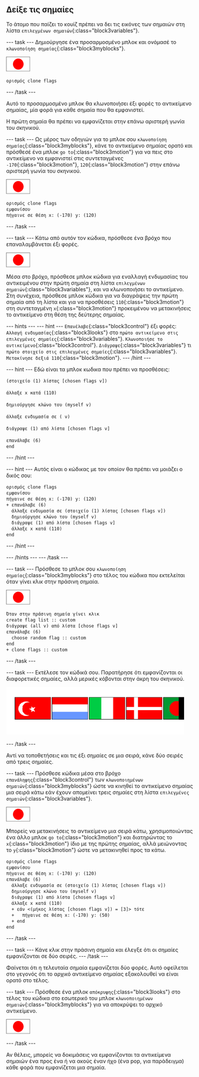 ## Δείξε τις σημαίες

Το άτομο που παίζει το κουίζ πρέπει να δει τις εικόνες των σημαιών στη λίστα `επιλεγμένων σημαιών`{:class="block3variables"}.

--- task --- Δημιούργησε ένα προσαρμοσμένο μπλοκ και ονόμασέ το `κλωνοποίηση σημαίας`{:class="block3myblocks"}.

![Αντικείμενο σημαίας](images/flag-sprite.png)

```blocks3
ορισμός clone flags
```

--- /task ---

Αυτό το προσαρμοσμένο μπλοκ θα κλωνοποιήσει έξι φορές το αντικείμενο σημαίας, μία φορά για κάθε σημαία που θα εμφανιστεί.

Η πρώτη σημαία θα πρέπει να εμφανίζεται στην επάνω αριστερή γωνία του σκηνικού.

--- task --- Ως μέρος των οδηγιών για το μπλοκ σου `κλωνοποίηση σημαίας`{:class="block3myblocks"}, κάνε το αντικείμενο σημαίας ορατό και πρόσθεσέ ένα μπλοκ `go to`{:class="block3motion"} για να πεις στο αντικείμενο να εμφανιστεί στις συντεταγμένες `-170`{:class="block3motion"}, `120`{:class="block3motion"} στην επάνω αριστερή γωνία του σκηνικού.

![Αντικείμενο σημαίας](images/flag-sprite.png)

```blocks3
ορισμός clone flags
εμφανίσου
πήγαινε σε θέση x: (-170) y: (120)
```

--- /task ---

--- task --- Κάτω από αυτόν τον κώδικα, πρόσθεσε ένα βρόχο που επαναλαμβάνεται έξι φορές.

![Αντικείμενο σημαίας](images/flag-sprite.png)

Μέσα στο βρόχο, πρόσθεσε μπλοκ κώδικα για εναλλαγή ενδυμασίας του αντικειμένου στην πρώτη σημαία στη λίστα `επιλεγμένων σημαιών`{:class="block3variables"}, και να κλωνοποιήσει το αντικείμενο. Στη συνέχεια, πρόσθεσε μπλοκ κώδικα για να διαγράψεις την πρώτη σημαία από τη λίστα και για να προσθέσεις `110`{:class="block3motion"} στη συντεταγμένη `x`{:class="block3motion"} προκειμένου να μετακινήσεις το αντικείμενο στη θέση της δεύτερης σημαίας.

--- hints ---
 --- hint --- `Επανέλαβε`{:class="block3control"} έξι φορές: `Αλλαγή ενδυμασίας`{:class="block3looks"} στο `πρώτο αντικείμενο στις επιλεγμένες σημαίες`{:class="block3variables"}. `Κλωνοποιήσε το αντικείμενο`{:class="block3control"}. `Διάγραψε`{:class="block3variables"} τι `πρώτο στοιχείο στις επιλεγμένες σημαίες`{:class="block3variables"}. `Μετακίνησε δεξιά 110`{:class="block3motion"}.
--- /hint ---


--- hint --- Εδώ είναι τα μπλοκ κωδικα που πρέπει να προσθέσεις:

```blocks3
(στοιχείο (1) λίστας [chosen flags v])

άλλαξε x κατά (110)

δημιούργησε κλώνο του (myself v)

άλλαξε ενδυμασία σε ( v)

διάγραψε (1) από λίστα [chosen flags v]

επανάλαβε (6)
end
```

--- /hint ---

--- hint --- Αυτός είναι ο κώδικας με τον οποίον θα πρέπει να μοιάζει ο δικός σου:

```blocks3
ορισμός clone flags
εμφανίσου
πήγαινε σε θέση x: (-170) y: (120)
+ επανάλαβε (6) 
  άλλαξε ενδυμασία σε (στοιχείο (1) λίστας [chosen flags v])
  δημιούργησε κλώνο του (myself v)
  διάγραψε (1) από λίστα [chosen flags v]
  άλλαξε x κατά (110)
end
```

--- /hint ---

--- /hints --- --- /task ---

--- task --- Πρόσθεσε το μπλοκ σου `κλωνοποίηση σημαίας`{:class="block3myblocks"} στο τέλος του κώδικα που εκτελείται όταν γίνει κλικ στην πράσινη σημαία.

![Αντικείμενο σημαίας](images/flag-sprite.png)

```blocks3
Όταν στην πράσινη σημαία γίνει κλικ
create flag list :: custom
διάγραψε (all v) από λίστα [chose flags v]
επανάλαβε (6) 
  choose random flag :: custom
end
+ clone flags :: custom
```

--- /task ---

--- task --- Εκτέλεσε τον κώδικά σου. Παρατήρησε ότι εμφανίζονται οι διαφορετικές σημαίες, αλλά μερικές κόβονται στην άκρη του σκηνικού.

![Οι σημαίες βγαίνουν εκτός οθόνης](images/flags-off-the-screen.png)

--- /task ---

Αντί να τοποθετήσεις και τις έξι σημαίες σε μια σειρά, κάνε δύο σειρές από τρεις σημαίες.

--- task --- Πρόσθεσε κώδικα μέσα στο βρόχο `επανάληψης`{:class="block3control"} των `κλωνοποιημένων σημαιών`{:class="block3myblocks"} ώστε να κινηθεί το αντικείμενο σημαίας μια σειρά κάτω εάν έχουν απομείνει τρεις σημαίες στη λίστα `επιλεγμένες σημαιών`{:class="block3variables"}.

![Αντικείμενο σημαίας](images/flag-sprite.png)

Μπορείς να μετακινήσεις το αντικείμενο μια σειρά κάτω, χρησιμοποιώντας ένα άλλο μπλοκ `go to`{:class="block3motion"} και διατηρώντας το `x`{:class="block3motion"} ίδιο με της πρώτης σημαίας, αλλά μειώνοντας το `y`{:class="block3motion"} ώστε να μετακινηθεί προς τα κάτω.

```blocks3
ορισμός clone flags
εμφανίσου
πήγαινε σε θέση x: (-170) y: (120)
επανάλαβε (6) 
  άλλαξε ενδυμασία σε (στοιχείο (1) λίστας [chosen flags v])
  δημιούργησε κλώνο του (myself v)
  διάγραψε (1) από λίστα [chosen flags v]
  άλλαξε x κατά (110)
  + εάν <(μήκος λίστας [chosen flags v]) = [3]> τότε 
  +   πήγαινε σε θέση x: (-170) y: (50)
  + end
end
```

--- /task ---

--- task --- Κάνε κλικ στην πράσινη σημαία και έλεγξε ότι οι σημαίες εμφανίζονται σε δύο σειρές. --- /task ---

Φαίνεται ότι η τελευταία σημαία εμφανίζεται δύο φορές. Αυτό οφείλεται στο γεγονός ότι το αρχικό αντικείμενο σημαίας εξακολουθεί να είναι ορατό στο τέλος.

--- task --- Πρόσθεσε ένα μπλοκ `απόκρυψης`{:class="block3looks"} στο τέλος του κώδικα στο εσωτερικό του μπλοκ `κλωνοποιημένων σημαιών`{:class="block3myblocks"} για να αποκρύψει το αρχικό αντικείμενο.

![Αντικείμενο σημαίας](images/flag-sprite.png)

--- /task ---

Αν θέλεις, μπορείς να δοκιμάσεις να εμφανίζονται τα αντικείμενα σημαιών ένα προς ένα ή να ακούς έναν ήχο (ένα pop, για παράδειγμα) κάθε φορά που εμφανίζεται μια σημαία.